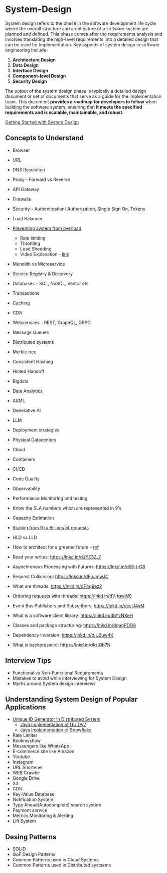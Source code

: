 # System-Design
System design refers to the phase in the software development life cycle where the overall structure and architecture of a software system are planned and defined. This phase comes after the requirements analysis and involves translating the high-level requirements into a detailed design that can be used for implementation.
Key aspects of system design in software engineering include- 

1. **Architecture Design**
2. **Data Design**
3. **Interface Design**
4. **Component-level Design**
5. **Security Design**
   
The output of the system design phase is typically a detailed design document or set of documents that serve as a guide for the implementation team. This document **provides a roadmap for developers to follow** when building the software system, ensuring that **it meets the specified requirements and is scalable, maintainable, and robust**.


 [Getting Started with System Design](https://youtu.be/pRoJkJ5YbB4?si=QxpWXqFrl_XFOENp)
 
 ## Concepts to Understand
 * Browser
 * URL
 * DNS Resolution
 * Proxy - Forward vs Reverse
 * API Gateway
 * Firewalls
 * Security - Authentication/ Authorization, Single Sign On, Tokens
 * Load Balancer
 * [Preventing system from overload](https://www.youtube.com/watch?v=K3jhzqvsyUg)
   * Rate limiting
   * Throttling
   * Load Shedding
   * Video Explanation - [link](https://youtu.be/K3jhzqvsyUg?si=-Qw2l3y9JXPKU2_b)
 * Monolith vs Microservice
 * Service Registry & Discovery
 * Databases - SQL, NoSQL, Vector etc
 * Transactions
 * Caching
 * CDN
 * Webservices - REST, GraphQL, GRPC
 * Message Queues
 * Distributed systems
 * Merkle tree
 * Consistent Hashing
 * Hinted Handoff
 * Bigdata
 * Data Analytics
 * AI/ML
 * Generative AI
 * LLM
 * Deployment strategies
 * Physical Datacenters
 * Cloud
 * Containers
 * CI/CD
 * Code Quality
 * Observability
 * Performance Monitoring and testing
 * Know the SLA numbers which are represented in 9's
 * Capacity Estimation
 * [Scaling from 0 to Billions of requests](https://youtube.com/playlist?list=PLq3uEqRnr_2H2B9kK2g9-7_-rn2uXMdRa&si=iqN8eMmBr53tUai0)
 * HLD vs LLD
 * How to architect for a greener future - [ref](https://www.infoq.com/articles/architect-software-for-greener-future/)
 * Read your writes: https://lnkd.in/dJYZ3Z_7

 * Asynchronous Processing with Futures: https://lnkd.in/d55-j-G8

 * Request Collapsing: https://lnkd.in/dFbJmwJC

 * What are threads: https://lnkd.in/dF4q9ez2

 * Ordering requests with threads: https://lnkd.in/dV_fqwW8

 * Event Bus Publishers and Subscribers: https://lnkd.in/dcciJ4vM

 *  What is a software client library: https://lnkd.in/dbYzNXeH

 *  Classes and package structuring: https://lnkd.in/dqagPDG9

 *  Dependency Inversion: https://lnkd.in/djU2uw4K

 * What is backpressure: https://lnkd.in/dksjQb7N

## Interview Tips

 * Functional vs Non-Functional Requirements
 * Mistakes to avoid while interviewing for System Design
 * Myths around System design interviews
   
## Understanding System Design of Popular Applications

* [Unique ID Generator in Distributed System](https://youtu.be/4T2-UM5Wd5c?si=RSnMlMG8WsaeslrK)
  * [Java Implementation of UUIDV7](https://youtu.be/7W-_AjxRRYU?si=iHMoXqA4xjVJ3gkJ)
  * [Java Implementation of Snowflake](https://youtu.be/9duCYioH7RI?si=_b_KSkNW2MyUMIUu)
* Rate Limiter
* Bookmyshow
* Messengers like WhatsApp
* E-commerce site like Amazon
* Youtube
* Instagram
* URL Shortener
* WEB Crawler
* Google Drive
* S3
* CDN
* Key-Value Database
* Notification System
* Type Ahead(Autocomplete) search system
* Payment service
* Metrics Monitoring & Alerting
* Lift System

 ## Desing Patterns
  
  * SOLID
  * GoF Design Patterns
  * Common Patterns used in Cloud Systems
  * Common Patterns used in Distributed systsems
